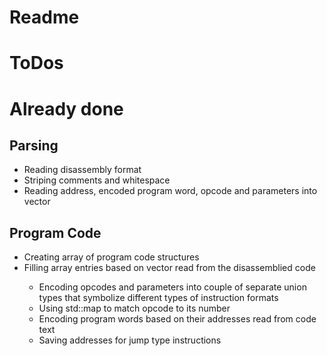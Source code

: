 # Readme 

# ToDos

# Already done

## Parsing ##

  - Reading disassembly format
  - Striping comments and whitespace
  - Reading address, encoded program word, opcode and parameters into vector<string>

## Program Code ##
  
  - Creating array of program code structures
  - Filling array entries based on vector<string> read from the disassemblied code
    - Encoding opcodes and parameters into couple of separate union types that symbolize 
      different types of instruction formats
    - Using std::map to match opcode to its number
    - Encoding program words based on their addresses read from code text
    - Saving addresses for jump type instructions

